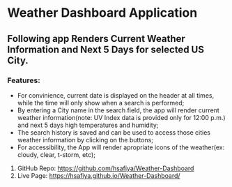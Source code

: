 # Weather Dashboard Application

## Following app Renders Current Weather Information and Next 5 Days for selected US City.

### Features:

* For convinience, current date is displayed on the header at all times, while the time will only show when a search is performed;
* By entering a City name in the search field, the app will render current weather information(note: UV Index data is provided only for 12:00 p.m.) and next 5 days high temperatures and humidity;
* The search history is saved and can be used to access those cities weather information by clicking on the buttons;
* For accessibility, the App will render apropriate icons of the weather(ex: cloudy, clear, t-storm, etc);


1. GitHub Repo: https://github.com/hsafiya/Weather-Dashboard
2. Live Page: https://hsafiya.github.io/Weather-Dashboard/